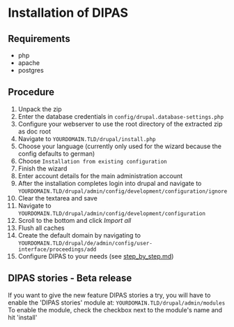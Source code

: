 # Installation of DIPAS

## Requirements
- php
- apache
- postgres

## Procedure
1. Unpack the zip
2. Enter the database credentials in `config/drupal.database-settings.php`
3. Configure your webserver to use the root directory of the extracted zip as doc root
4. Navigate to `YOURDOMAIN.TLD/drupal/install.php`
5. Choose your language (currently only used for the wizard because the config defaults to german)
6. Choose `Installation from existing configuration`
7. Finish the wizard
8. Enter account details for the main administration account
9. After the installation completes login into drupal and navigate to `YOURDOMAIN.TLD/drupal/admin/config/development/configuration/ignore`
10. Clear the textarea and save
11. Navigate to `YOURDOMAIN.TLD/drupal/admin/config/development/configuration`
12. Scroll to the bottom and click *Import all*
13. Flush all caches
14. Create the default domain by navigating to `YOURDOMAIN.TLD/drupal/de/admin/config/user-interface/proceedings/add`
15. Configure DIPAS to your needs (see [step_by_step.md](https://bitbucket.org/geowerkstatt-hamburg/dipas/src/dev/doc/step_by_step.md))


## DIPAS stories - Beta release
If you want to give the new feature DIPAS stories a try, you will have to enable the 'DIPAS stories' module at:
`YOURDOMAIN.TLD/drupal/admin/modules`
To enable the module, check the checkbox next to the module's name and hit 'install'
